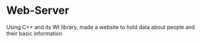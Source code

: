 # Web-Server

Using C++ and its Wt library, made a website to hold data about people and their basic information
